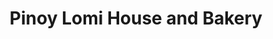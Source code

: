 ---
title: "Pinoy Lomi House and Bakery"
url: /cabanatuan-city/pinoy-lomi-house-and-bakery/
shop: bakery
---